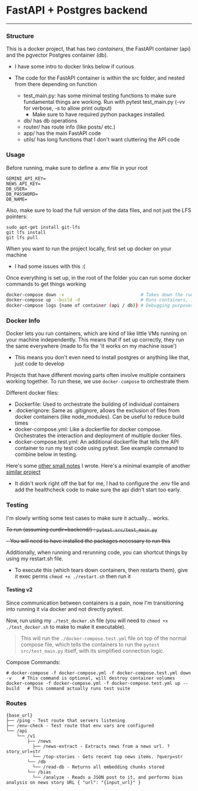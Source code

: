 # FastAPI + Postgres backend

---

### Structure

This is a docker project, that has two _containers_, the FastAPI container (api) and the pgvector Postgres container (db).

- I have some intro to docker links below if curious

- The code for the FastAPI container is within the src folder, and nested from there depending on function
  - test_main.py: has some minimal testing functions to make sure fundamental things are working. Run with pytest test_main.py (-vv for verbose, -s to allow print output)
    - Make sure to have required python packages installed.
  - db/ has db operations
  - router/ has route info (like posts/ etc.)
  - app/ has the main FastAPI code
  - utils/ has long functions that I don't want cluttering the API code

### Usage

Before running, make sure to define a .env file in your root

```
GEMINI_API_KEY=
NEWS_API_KEY=
DB_USER=
DB_PASSWORD=
DB_NAME=
```

Also, make sure to load the full version of the data files, and not just the LFS pointers:

```
sudo apt-get install git-lfs
git lfs install
git lfs pull
```

When you want to run the project locally, first set up docker on your machine

- I had some issues with this :(

Once everything is set up, in the root of the folder you can run some docker commands to get things working

```bash
docker-compose down -v                             # Takes down the running containers (allowing refreshing)
docker-compose up --build -d                       # Runs containers, initializing them
docker-compose logs {name of container (api / db)} # Debugging purposes
```

### Docker Info

Docker lets you run containers, which are kind of like little VMs running on your machine independently. This means that if set up correctly, they run the same everywhere (made to fix the 'it works on my machine issue')

- This means you don't even need to install postgres or anything like that, just code to develop

Projects that have different moving parts often involve multiple containers working together. To run these, we use `docker-compose` to orchestrate them

Different docker files:

- Dockerfile: Used to orchestrate the building of individual containers
- .dockerignore: Same as .gitignore, allows the exclusion of files from docker containers (like node_modules). Can be useful to reduce build times
- docker-compose.yml: Like a dockerfile for docker compose. Orchestrates the interaction and deployment of multiple docker files.
- docker-compose.test.yml: An additional dockerfile that tells the API container to run my test code using pytest. See example command to combine below in testing.

Here's some [other small notes](https://dtyner-vault.vercel.app/Coding/Docker) I wrote.
Here's a minimal example of another [similar project](https://github.com/Paul-Williamson-90/postgres_fastapi_template/tree/master)

- It didn't work right off the bat for me, I had to configure the .env file and add the healthcheck code to make sure the api didn't start too early.

### Testing

I'm slowly writing some test cases to make sure it actually... works.

~~To run (assuming curdir=backend/) : `pytest src/test_main.py`~~

~~- You will need to have installed the packages necessary to run this~~

Additionally, when running and rerunning code, you can shortcut things by using my restart.sh file.

- To execute this (which tears down containers, then restarts them), give it exec perms `chmod +x ./restart.sh` then run it

#### Testing v2

Since communication between containers is a pain, now I'm transitioning into running it via docker and not directly pytest.

Now, run using my `./test_docker.sh` file (you will need to `chmod +x ./test_docker.sh` to make to make it executable).

> This will run the `./docker-compose.test.yml` file on top of the normal compose file, which tells the containers to run the `pytest src/test_main.py` itself, with its simplified connection logic.

Compose Commands:

```
# docker-compose -f docker-compose.yml -f docker-compose.test.yml down -v    # This command is optional, will destroy container volumes
docker-compose -f docker-compose.yml -f docker-compose.test.yml up --build   # This command actually runs test suite
```

### Routes

```
{base_url}
├── /ping - Test route that servers listening
├── /env-check - Test route that env vars are configured
└── /api
    └── /v1
        ├── /news
          ├── /news-extract - Extracts news from a news url. ?story_url=str
          └── /top-stories - Gets recent top news items. ?query=str
        └── /db
          └── /read-db - Returns all embedding chunks stored
        └── /bias
          └── /analyze - Reads a JSON post to it, and performs bias analysis on news story URL { "url": "{input_url}" }
```
